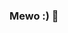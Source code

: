 ### Mewo :) 👋

<!--
**ImHorROr/ImHorROr** is a ✨ _special_ ✨ repository because its `README.md` (this file) appears on your GitHub profile.

-->
